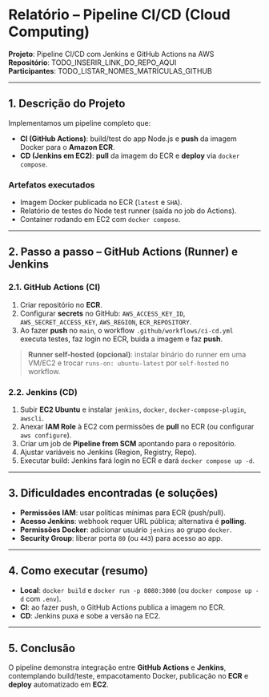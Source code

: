# Relatório – Pipeline CI/CD (Cloud Computing)

**Projeto**: Pipeline CI/CD com Jenkins e GitHub Actions na AWS  
**Repositório**: TODO_INSERIR_LINK_DO_REPO_AQUI  
**Participantes**: TODO_LISTAR_NOMES_MATRÍCULAS_GITHUB

---

## 1. Descrição do Projeto
Implementamos um pipeline completo que:
- **CI (GitHub Actions)**: build/test do app Node.js e **push** da imagem Docker para o **Amazon ECR**.
- **CD (Jenkins em EC2)**: **pull** da imagem do ECR e **deploy** via `docker compose`.

### Artefatos executados
- Imagem Docker publicada no ECR (`latest` e `SHA`).
- Relatório de testes do Node test runner (saída no job do Actions).
- Container rodando em EC2 com `docker compose`.

---

## 2. Passo a passo – GitHub Actions (Runner) e Jenkins
### 2.1. GitHub Actions (CI)
1. Criar repositório no **ECR**.
2. Configurar **secrets** no GitHub: `AWS_ACCESS_KEY_ID`, `AWS_SECRET_ACCESS_KEY`, `AWS_REGION`, `ECR_REPOSITORY`.
3. Ao fazer **push** no `main`, o workflow `.github/workflows/ci-cd.yml` executa testes, faz login no ECR, buida a imagem e faz **push**.

> **Runner self-hosted (opcional)**: instalar binário do runner em uma VM/EC2 e trocar `runs-on: ubuntu-latest` por `self-hosted` no workflow.

### 2.2. Jenkins (CD)
1. Subir **EC2 Ubuntu** e instalar `jenkins`, `docker`, `docker-compose-plugin`, `awscli`.
2. Anexar **IAM Role** à EC2 com permissões de **pull** no ECR (ou configurar `aws configure`).
3. Criar um job de **Pipeline from SCM** apontando para o repositório.
4. Ajustar variáveis no Jenkins (Region, Registry, Repo).
5. Executar build: Jenkins fará login no ECR e dará `docker compose up -d`.

---

## 3. Dificuldades encontradas (e soluções)
- **Permissões IAM**: usar políticas mínimas para ECR (push/pull).  
- **Acesso Jenkins**: webhook requer URL pública; alternativa é **polling**.  
- **Permissões Docker**: adicionar usuário `jenkins` ao grupo `docker`.  
- **Security Group**: liberar porta `80` (ou `443`) para acesso ao app.

---

## 4. Como executar (resumo)
- **Local**: `docker build` e `docker run -p 8080:3000` (ou `docker compose up -d` com `.env`).  
- **CI**: ao fazer push, o GitHub Actions publica a imagem no ECR.  
- **CD**: Jenkins puxa e sobe a versão na EC2.

---

## 5. Conclusão
O pipeline demonstra integração entre **GitHub Actions** e **Jenkins**, contemplando build/teste, empacotamento Docker, publicação no **ECR** e **deploy** automatizado em **EC2**.
